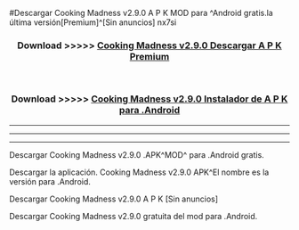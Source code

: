 #Descargar Cooking Madness v2.9.0 A P K MOD para ^Android gratis.la última versión[Premium]^[Sin anuncios] nx7si



<div align="center">
<h3>Download >>>>> <a href="https://es-web.web.app/?es= Cooking Madness v2.9.0">Cooking Madness v2.9.0 Descargar A P K Premium</a></h3><br>

<h3>Download >>>>> <a href="https://es-web.web.app/?es= Cooking Madness v2.9.0">Cooking Madness v2.9.0 Instalador de A P K para .Android</a></h3>
</div>


----------------------------------------------------------

----------------------------------------------------------

----------------------------------------------------------

Descargar Cooking Madness v2.9.0 .APK^MOD^ para .Android gratis.

Descargar la aplicación. Cooking Madness v2.9.0 APK^El nombre es la versión para .Android.

Descargar Cooking Madness v2.9.0 A P K [Sin anuncios]

Descargar Cooking Madness v2.9.0 gratuita del mod para .Android.